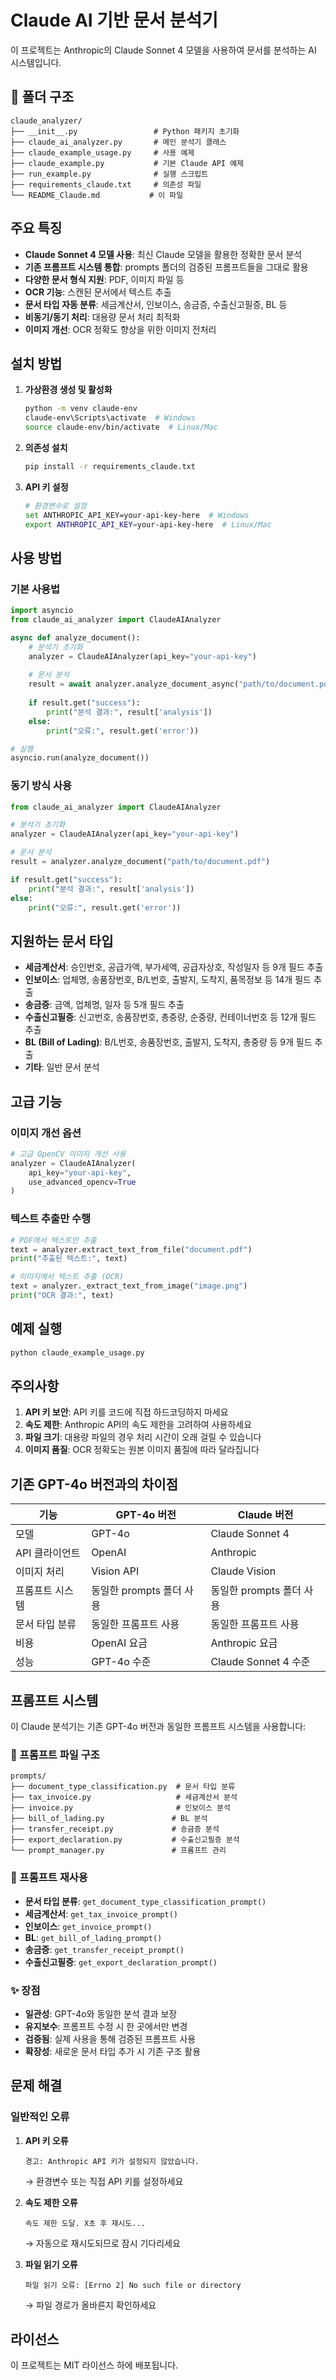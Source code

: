 # Claude AI 기반 문서 분석기

이 프로젝트는 Anthropic의 Claude Sonnet 4 모델을 사용하여 문서를 분석하는 AI 시스템입니다.

## 📁 폴더 구조

```
claude_analyzer/
├── __init__.py                 # Python 패키지 초기화
├── claude_ai_analyzer.py       # 메인 분석기 클래스
├── claude_example_usage.py     # 사용 예제
├── claude_example.py           # 기본 Claude API 예제
├── run_example.py              # 실행 스크립트
├── requirements_claude.txt     # 의존성 파일
└── README_Claude.md           # 이 파일
```

## 주요 특징

- **Claude Sonnet 4 모델 사용**: 최신 Claude 모델을 활용한 정확한 문서 분석
- **기존 프롬프트 시스템 통합**: prompts 폴더의 검증된 프롬프트들을 그대로 활용
- **다양한 문서 형식 지원**: PDF, 이미지 파일 등
- **OCR 기능**: 스캔된 문서에서 텍스트 추출
- **문서 타입 자동 분류**: 세금계산서, 인보이스, 송금증, 수출신고필증, BL 등
- **비동기/동기 처리**: 대용량 문서 처리 최적화
- **이미지 개선**: OCR 정확도 향상을 위한 이미지 전처리

## 설치 방법

1. **가상환경 생성 및 활성화**
   ```bash
   python -m venv claude-env
   claude-env\Scripts\activate  # Windows
   source claude-env/bin/activate  # Linux/Mac
   ```

2. **의존성 설치**
   ```bash
   pip install -r requirements_claude.txt
   ```

3. **API 키 설정**
   ```bash
   # 환경변수로 설정
   set ANTHROPIC_API_KEY=your-api-key-here  # Windows
   export ANTHROPIC_API_KEY=your-api-key-here  # Linux/Mac
   ```

## 사용 방법

### 기본 사용법

```python
import asyncio
from claude_ai_analyzer import ClaudeAIAnalyzer

async def analyze_document():
    # 분석기 초기화
    analyzer = ClaudeAIAnalyzer(api_key="your-api-key")
    
    # 문서 분석
    result = await analyzer.analyze_document_async("path/to/document.pdf")
    
    if result.get("success"):
        print("분석 결과:", result['analysis'])
    else:
        print("오류:", result.get('error'))

# 실행
asyncio.run(analyze_document())
```

### 동기 방식 사용

```python
from claude_ai_analyzer import ClaudeAIAnalyzer

# 분석기 초기화
analyzer = ClaudeAIAnalyzer(api_key="your-api-key")

# 문서 분석
result = analyzer.analyze_document("path/to/document.pdf")

if result.get("success"):
    print("분석 결과:", result['analysis'])
else:
    print("오류:", result.get('error'))
```

## 지원하는 문서 타입

- **세금계산서**: 승인번호, 공급가액, 부가세액, 공급자상호, 작성일자 등 9개 필드 추출
- **인보이스**: 업체명, 송품장번호, B/L번호, 출발지, 도착지, 품목정보 등 14개 필드 추출
- **송금증**: 금액, 업체명, 일자 등 5개 필드 추출
- **수출신고필증**: 신고번호, 송품장번호, 총중량, 순중량, 컨테이너번호 등 12개 필드 추출
- **BL (Bill of Lading)**: B/L번호, 송품장번호, 출발지, 도착지, 총중량 등 9개 필드 추출
- **기타**: 일반 문서 분석

## 고급 기능

### 이미지 개선 옵션

```python
# 고급 OpenCV 이미지 개선 사용
analyzer = ClaudeAIAnalyzer(
    api_key="your-api-key",
    use_advanced_opencv=True
)
```

### 텍스트 추출만 수행

```python
# PDF에서 텍스트만 추출
text = analyzer.extract_text_from_file("document.pdf")
print("추출된 텍스트:", text)

# 이미지에서 텍스트 추출 (OCR)
text = analyzer._extract_text_from_image("image.png")
print("OCR 결과:", text)
```

## 예제 실행

```bash
python claude_example_usage.py
```

## 주의사항

1. **API 키 보안**: API 키를 코드에 직접 하드코딩하지 마세요
2. **속도 제한**: Anthropic API의 속도 제한을 고려하여 사용하세요
3. **파일 크기**: 대용량 파일의 경우 처리 시간이 오래 걸릴 수 있습니다
4. **이미지 품질**: OCR 정확도는 원본 이미지 품질에 따라 달라집니다

## 기존 GPT-4o 버전과의 차이점

| 기능 | GPT-4o 버전 | Claude 버전 |
|------|-------------|-------------|
| 모델 | GPT-4o | Claude Sonnet 4 |
| API 클라이언트 | OpenAI | Anthropic |
| 이미지 처리 | Vision API | Claude Vision |
| 프롬프트 시스템 | 동일한 prompts 폴더 사용 | 동일한 prompts 폴더 사용 |
| 문서 타입 분류 | 동일한 프롬프트 사용 | 동일한 프롬프트 사용 |
| 비용 | OpenAI 요금 | Anthropic 요금 |
| 성능 | GPT-4o 수준 | Claude Sonnet 4 수준 |

## 프롬프트 시스템

이 Claude 분석기는 기존 GPT-4o 버전과 동일한 프롬프트 시스템을 사용합니다:

### 📁 프롬프트 파일 구조
```
prompts/
├── document_type_classification.py  # 문서 타입 분류
├── tax_invoice.py                   # 세금계산서 분석
├── invoice.py                       # 인보이스 분석
├── bill_of_lading.py               # BL 분석
├── transfer_receipt.py             # 송금증 분석
├── export_declaration.py           # 수출신고필증 분석
└── prompt_manager.py               # 프롬프트 관리
```

### 🔄 프롬프트 재사용
- **문서 타입 분류**: `get_document_type_classification_prompt()`
- **세금계산서**: `get_tax_invoice_prompt()`
- **인보이스**: `get_invoice_prompt()`
- **BL**: `get_bill_of_lading_prompt()`
- **송금증**: `get_transfer_receipt_prompt()`
- **수출신고필증**: `get_export_declaration_prompt()`

### ✨ 장점
- **일관성**: GPT-4o와 동일한 분석 결과 보장
- **유지보수**: 프롬프트 수정 시 한 곳에서만 변경
- **검증됨**: 실제 사용을 통해 검증된 프롬프트 사용
- **확장성**: 새로운 문서 타입 추가 시 기존 구조 활용

## 문제 해결

### 일반적인 오류

1. **API 키 오류**
   ```
   경고: Anthropic API 키가 설정되지 않았습니다.
   ```
   → 환경변수 또는 직접 API 키를 설정하세요

2. **속도 제한 오류**
   ```
   속도 제한 도달. X초 후 재시도...
   ```
   → 자동으로 재시도되므로 잠시 기다리세요

3. **파일 읽기 오류**
   ```
   파일 읽기 오류: [Errno 2] No such file or directory
   ```
   → 파일 경로가 올바른지 확인하세요

## 라이선스

이 프로젝트는 MIT 라이선스 하에 배포됩니다. 
